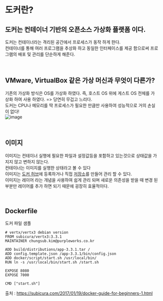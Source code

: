 # 도커란?

## 도커는 컨테이너 기반의 오픈소스 가상화 플랫폼 이다.

도커는 컨테이너라는 격리된 공간에서 프로세스가 동작 하게 한다.<br>
컨테이너를 통해 여러 프로그램을 추상화 하고 동일한 인터페이스를 제공 함으로써 프로그램의 배포 및 관리를 단순하게 해준다.<br>

<br>

## VMware, VirtualBox 같은 가상 머신과 무엇이 다른가?
기존의 가상화 방식은 OS를 가상화 하였다. 즉, 호스트 OS 위에 게스트 OS 전체를 가상화 하여 사용 하였다. => 당연히 무겁고 느리다.<br>
도커는 CPU나 메모리를 딱 프로세스가 필요한 만큼만 사용하여 성능적으로 거의 손실이 없다! <br>
![image](https://user-images.githubusercontent.com/41745717/118295400-c3928700-b516-11eb-8237-af95aae4c8b0.png)


<br>

## 이미지
이미지는 컨테이너 실행에 필요한 파일과 설정값등을 포함하고 있는것으로 상태값을 가지지 않고 변하지 않는다.<br>
컨테이너는 이미지를 실행한 상태라고 볼 수 있다<br>
이미지는 [도커 허브](https://hub.docker.com/)에 등록하거나 직접 [저장소](https://docs.docker.com/registry/)를 만들어 관리 할 수 있다.<br>
이미지는 레이어 라는 개념을 사용하여 쉽게 관리 되며 새로운 의존성을 받을 때 변경 된 부분만 레이어를 추가 하면 되기 때문에 굉장히 효율적이다.

<br>

## Dockerfile
도커 파일 샘플
```
# vertx/vertx3 debian version
FROM subicura/vertx3:3.3.1
MAINTAINER chungsub.kim@purpleworks.co.kr

ADD build/distributions/app-3.3.1.tar /
ADD config.template.json /app-3.3.1/bin/config.json
ADD docker/script/start.sh /usr/local/bin/
RUN ln -s /usr/local/bin/start.sh /start.sh

EXPOSE 8080
EXPOSE 7000

CMD ["start.sh"]
```

출처 : https://subicura.com/2017/01/19/docker-guide-for-beginners-1.html